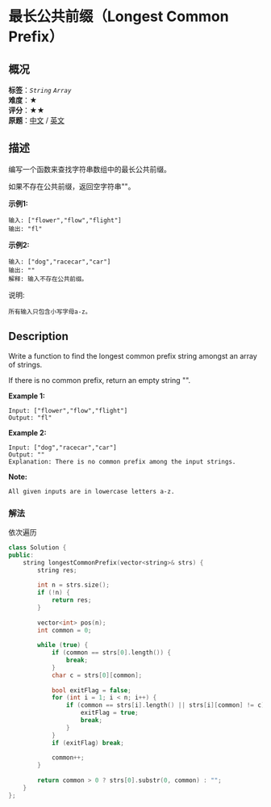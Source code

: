 # 最长公共前缀（Longest Common Prefix）
## 概况
**标签**：*`String`*  *`Array`*<br>
**难度**：★<br>
**评分**：★★<br>
**原题**：[中文](https://leetcode-cn.com/problems/longest-common-prefix) / [英文](https://leetcode.com/problems/longest-common-prefix)

## 描述
编写一个函数来查找字符串数组中的最长公共前缀。

如果不存在公共前缀，返回空字符串""。

**示例1:**
```
输入: ["flower","flow","flight"]
输出: "fl"
```

**示例2:**
```
输入: ["dog","racecar","car"]
输出: ""
解释: 输入不存在公共前缀。
```

说明:

    所有输入只包含小写字母a-z。 

## Description
Write a function to find the longest common prefix string amongst an array of strings.

If there is no common prefix, return an empty string "".

**Example 1:**
```
Input: ["flower","flow","flight"]
Output: "fl"
```

**Example 2:**
```
Input: ["dog","racecar","car"]
Output: ""
Explanation: There is no common prefix among the input strings.
```

**Note:**

    All given inputs are in lowercase letters a-z.
    
### 解法
依次遍历

```c++
class Solution {
public:
    string longestCommonPrefix(vector<string>& strs) {
        string res;
        
        int n = strs.size();
        if (!n) {
            return res;
        }
        
        vector<int> pos(n);
        int common = 0;
        
        while (true) {
            if (common == strs[0].length()) {
                break;
            }
            char c = strs[0][common];
            
            bool exitFlag = false;
            for (int i = 1; i < n; i++) {
                if (common == strs[i].length() || strs[i][common] != c) {
                    exitFlag = true;
                    break;
                }
            }
            if (exitFlag) break;
            
            common++;
        }
        
        return common > 0 ? strs[0].substr(0, common) : "";
    }
};
```